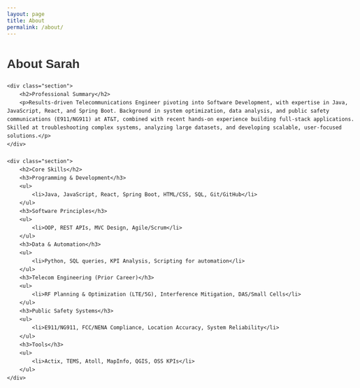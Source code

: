 ```yaml
---
layout: page
title: About
permalink: /about/
---
```


<!DOCTYPE html>
<html lang="en">
<head>
    <meta charset="UTF-8">
    <meta name="viewport" content="width=device-width, initial-scale=1.0">
    <title>About Me</title>
    <style>
        body { font-family: Arial, sans-serif; line-height: 1.6; margin: 20px; max-width: 800px; margin-left: auto; margin-right: auto; }
        h1, h2, h3 { color: #333; }
        ul { list-style-type: disc; margin-left: 20px; }
        .section { margin-bottom: 20px; }
        .project-item { margin-bottom: 10px; }
    </style>
</head>
<body>
    <h1>About Sarah</h1>

    <div class="section">
        <h2>Professional Summary</h2>
        <p>Results-driven Telecommunications Engineer pivoting into Software Development, with expertise in Java, JavaScript, React, and Spring Boot. Background in system optimization, data analysis, and public safety communications (E911/NG911) at AT&T, combined with recent hands-on experience building full-stack applications. Skilled at troubleshooting complex systems, analyzing large datasets, and developing scalable, user-focused solutions.</p>
    </div>

    <div class="section">
        <h2>Core Skills</h2>
        <h3>Programming & Development</h3>
        <ul>
            <li>Java, JavaScript, React, Spring Boot, HTML/CSS, SQL, Git/GitHub</li>
        </ul>
        <h3>Software Principles</h3>
        <ul>
            <li>OOP, REST APIs, MVC Design, Agile/Scrum</li>
        </ul>
        <h3>Data & Automation</h3>
        <ul>
            <li>Python, SQL queries, KPI Analysis, Scripting for automation</li>
        </ul>
        <h3>Telecom Engineering (Prior Career)</h3>
        <ul>
            <li>RF Planning & Optimization (LTE/5G), Interference Mitigation, DAS/Small Cells</li>
        </ul>
        <h3>Public Safety Systems</h3>
        <ul>
            <li>E911/NG911, FCC/NENA Compliance, Location Accuracy, System Reliability</li>
        </ul>
        <h3>Tools</h3>
        <ul>
            <li>Actix, TEMS, Atoll, MapInfo, QGIS, OSS KPIs</li>
        </ul>
    </div>
</body>
</html>

